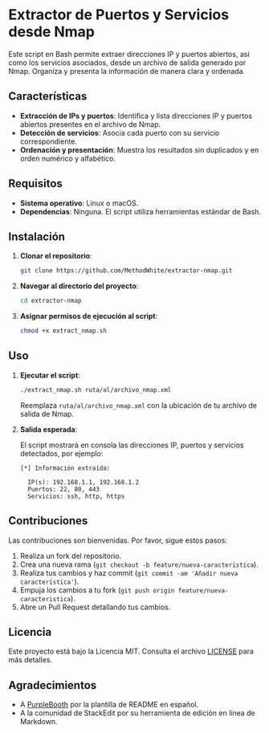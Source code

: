 # Extractor de Puertos y Servicios desde Nmap

Este script en Bash permite extraer direcciones IP y puertos abiertos, así como los servicios asociados, desde un archivo de salida generado por Nmap. Organiza y presenta la información de manera clara y ordenada.

## Características

- **Extracción de IPs y puertos**: Identifica y lista direcciones IP y puertos abiertos presentes en el archivo de Nmap.
- **Detección de servicios**: Asocia cada puerto con su servicio correspondiente.
- **Ordenación y presentación**: Muestra los resultados sin duplicados y en orden numérico y alfabético.

## Requisitos

- **Sistema operativo**: Linux o macOS.
- **Dependencias**: Ninguna. El script utiliza herramientas estándar de Bash.

## Instalación

1. **Clonar el repositorio**:

   ```bash
   git clone https://github.com/MethodWhite/extractor-nmap.git
   ```

2. **Navegar al directorio del proyecto**:

   ```bash
   cd extractor-nmap
   ```

3. **Asignar permisos de ejecución al script**:

   ```bash
   chmod +x extract_nmap.sh
   ```

## Uso

1. **Ejecutar el script**:

   ```bash
   ./extract_nmap.sh ruta/al/archivo_nmap.xml
   ```

   Reemplaza `ruta/al/archivo_nmap.xml` con la ubicación de tu archivo de salida de Nmap.

2. **Salida esperada**:

   El script mostrará en consola las direcciones IP, puertos y servicios detectados, por ejemplo:

   ```
   [*] Información extraída:

     IP(s): 192.168.1.1, 192.168.1.2
     Puertos: 22, 80, 443
     Servicios: ssh, http, https
   ```

## Contribuciones

Las contribuciones son bienvenidas. Por favor, sigue estos pasos:

1. Realiza un fork del repositorio.
2. Crea una nueva rama (`git checkout -b feature/nueva-caracteristica`).
3. Realiza tus cambios y haz commit (`git commit -am 'Añadir nueva característica'`).
4. Empuja los cambios a tu fork (`git push origin feature/nueva-caracteristica`).
5. Abre un Pull Request detallando tus cambios.

## Licencia

Este proyecto está bajo la Licencia MIT. Consulta el archivo [LICENSE](LICENSE) para más detalles.

## Agradecimientos

- A [PurpleBooth](https://gist.github.com/PurpleBooth/109311bb0361f32d87a2) por la plantilla de README en español.
- A la comunidad de StackEdit por su herramienta de edición en línea de Markdown.
